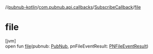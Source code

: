 //[pubnub-kotlin](../../../index.md)/[com.pubnub.api.callbacks](../index.md)/[SubscribeCallback](index.md)/[file](file.md)

# file

[jvm]\
open fun [file](file.md)(pubnub: [PubNub](../../com.pubnub.api/-pub-nub/index.md), pnFileEventResult: [PNFileEventResult](../../com.pubnub.api.models.consumer.pubsub.files/-p-n-file-event-result/index.md))
